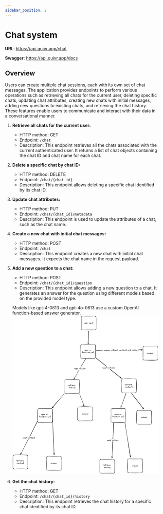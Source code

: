 ```yaml
---
sidebar_position: 2
---
```


# Chat system

**URL**: https://api.quivr.app/chat

**Swagger**: https://api.quivr.app/docs

## Overview

Users can create multiple chat sessions, each with its own set of chat messages. The application provides endpoints to perform various operations such as retrieving all chats for the current user, deleting specific chats, updating chat attributes, creating new chats with initial messages, adding new questions to existing chats, and retrieving the chat history. These features enable users to communicate and interact with their data in a conversational manner.

1. **Retrieve all chats for the current user:**

   - HTTP method: GET
   - Endpoint: `/chat`
   - Description: This endpoint retrieves all the chats associated with the current authenticated user. It returns a list of chat objects containing the chat ID and chat name for each chat.

2. **Delete a specific chat by chat ID:**

   - HTTP method: DELETE
   - Endpoint: `/chat/{chat_id}`
   - Description: This endpoint allows deleting a specific chat identified by its chat ID.

3. **Update chat attributes:**

   - HTTP method: PUT
   - Endpoint: `/chat/{chat_id}/metadata`
   - Description: This endpoint is used to update the attributes of a chat, such as the chat name.

4. **Create a new chat with initial chat messages:**

   - HTTP method: POST
   - Endpoint: `/chat`
   - Description: This endpoint creates a new chat with initial chat messages. It expects the chat name in the request payload.

5. **Add a new question to a chat:**

   - HTTP method: POST
   - Endpoint: `/chat/{chat_id}/question`
   - Description: This endpoint allows adding a new question to a chat. It generates an answer for the question using different models based on the provided model type.

   Models like gpt-4-0613 and gpt-4o-0613 use a custom OpenAI function-based answer generator.
   ![Function based answer generator](../../../static/img/answer_schema.png)

6. **Get the chat history:**
   - HTTP method: GET
   - Endpoint: `/chat/{chat_id}/history`
   - Description: This endpoint retrieves the chat history for a specific chat identified by its chat ID.
